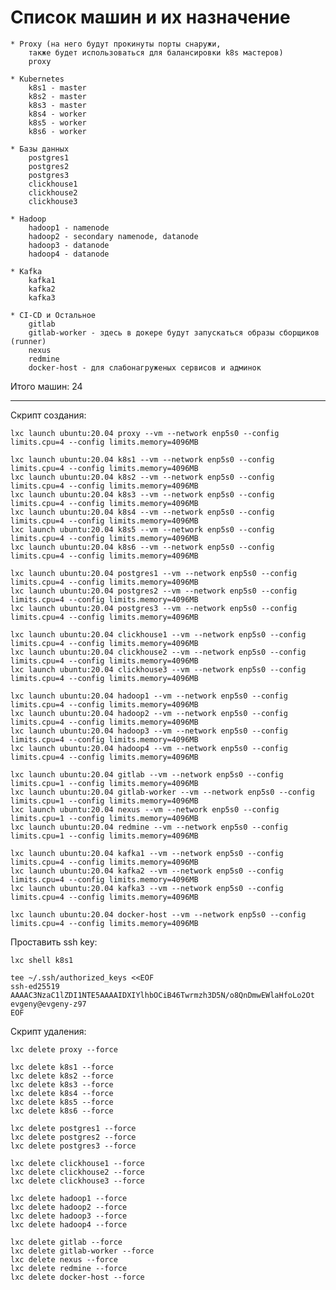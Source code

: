 # Список машин и их назначение

    * Proxy (на него будут прокинуты порты снаружи, 
        также будет использоваться для балансировки k8s мастеров)
        proxy
    
    * Kubernetes
        k8s1 - master
        k8s2 - master
        k8s3 - master
        k8s4 - worker
        k8s5 - worker
        k8s6 - worker

    * Базы данных
        postgres1
        postgres2
        postgres3
        clickhouse1
        clickhouse2
        clickhouse3

    * Hadoop
        hadoop1 - namenode
        hadoop2 - secondary namenode, datanode
        hadoop3 - datanode
        hadoop4 - datanode

    * Kafka
        kafka1
        kafka2
        kafka3
        
    * CI-CD и Остальное
        gitlab
        gitlab-worker - здесь в докере будут запускаться образы сборщиков (runner)
        nexus
        redmine
        docker-host - для слабонагруженых сервисов и админок


Итого машин: 24

---

Скрипт создания:
```
lxc launch ubuntu:20.04 proxy --vm --network enp5s0 --config limits.cpu=4 --config limits.memory=4096MB

lxc launch ubuntu:20.04 k8s1 --vm --network enp5s0 --config limits.cpu=4 --config limits.memory=4096MB
lxc launch ubuntu:20.04 k8s2 --vm --network enp5s0 --config limits.cpu=4 --config limits.memory=4096MB
lxc launch ubuntu:20.04 k8s3 --vm --network enp5s0 --config limits.cpu=4 --config limits.memory=4096MB
lxc launch ubuntu:20.04 k8s4 --vm --network enp5s0 --config limits.cpu=4 --config limits.memory=4096MB
lxc launch ubuntu:20.04 k8s5 --vm --network enp5s0 --config limits.cpu=4 --config limits.memory=4096MB
lxc launch ubuntu:20.04 k8s6 --vm --network enp5s0 --config limits.cpu=4 --config limits.memory=4096MB

lxc launch ubuntu:20.04 postgres1 --vm --network enp5s0 --config limits.cpu=4 --config limits.memory=4096MB
lxc launch ubuntu:20.04 postgres2 --vm --network enp5s0 --config limits.cpu=4 --config limits.memory=4096MB
lxc launch ubuntu:20.04 postgres3 --vm --network enp5s0 --config limits.cpu=4 --config limits.memory=4096MB

lxc launch ubuntu:20.04 clickhouse1 --vm --network enp5s0 --config limits.cpu=4 --config limits.memory=4096MB
lxc launch ubuntu:20.04 clickhouse2 --vm --network enp5s0 --config limits.cpu=4 --config limits.memory=4096MB
lxc launch ubuntu:20.04 clickhouse3 --vm --network enp5s0 --config limits.cpu=4 --config limits.memory=4096MB

lxc launch ubuntu:20.04 hadoop1 --vm --network enp5s0 --config limits.cpu=4 --config limits.memory=4096MB
lxc launch ubuntu:20.04 hadoop2 --vm --network enp5s0 --config limits.cpu=4 --config limits.memory=4096MB
lxc launch ubuntu:20.04 hadoop3 --vm --network enp5s0 --config limits.cpu=4 --config limits.memory=4096MB
lxc launch ubuntu:20.04 hadoop4 --vm --network enp5s0 --config limits.cpu=4 --config limits.memory=4096MB

lxc launch ubuntu:20.04 gitlab --vm --network enp5s0 --config limits.cpu=1 --config limits.memory=4096MB
lxc launch ubuntu:20.04 gitlab-worker --vm --network enp5s0 --config limits.cpu=1 --config limits.memory=4096MB
lxc launch ubuntu:20.04 nexus --vm --network enp5s0 --config limits.cpu=1 --config limits.memory=4096MB
lxc launch ubuntu:20.04 redmine --vm --network enp5s0 --config limits.cpu=1 --config limits.memory=4096MB

lxc launch ubuntu:20.04 kafka1 --vm --network enp5s0 --config limits.cpu=4 --config limits.memory=4096MB
lxc launch ubuntu:20.04 kafka2 --vm --network enp5s0 --config limits.cpu=4 --config limits.memory=4096MB
lxc launch ubuntu:20.04 kafka3 --vm --network enp5s0 --config limits.cpu=4 --config limits.memory=4096MB

lxc launch ubuntu:20.04 docker-host --vm --network enp5s0 --config limits.cpu=4 --config limits.memory=4096MB
```

Проставить ssh key:
```
lxc shell k8s1

tee ~/.ssh/authorized_keys <<EOF
ssh-ed25519 AAAAC3NzaC1lZDI1NTE5AAAAIDXIYlhbOCiB46Twrmzh3D5N/o8QnDmwEWlaHfoLo2Ot evgeny@evgeny-z97
EOF
```


Скрипт удаления:
```
lxc delete proxy --force

lxc delete k8s1 --force
lxc delete k8s2 --force
lxc delete k8s3 --force
lxc delete k8s4 --force
lxc delete k8s5 --force
lxc delete k8s6 --force

lxc delete postgres1 --force
lxc delete postgres2 --force
lxc delete postgres3 --force

lxc delete clickhouse1 --force
lxc delete clickhouse2 --force
lxc delete clickhouse3 --force

lxc delete hadoop1 --force
lxc delete hadoop2 --force
lxc delete hadoop3 --force
lxc delete hadoop4 --force

lxc delete gitlab --force
lxc delete gitlab-worker --force
lxc delete nexus --force
lxc delete redmine --force
lxc delete docker-host --force
```
